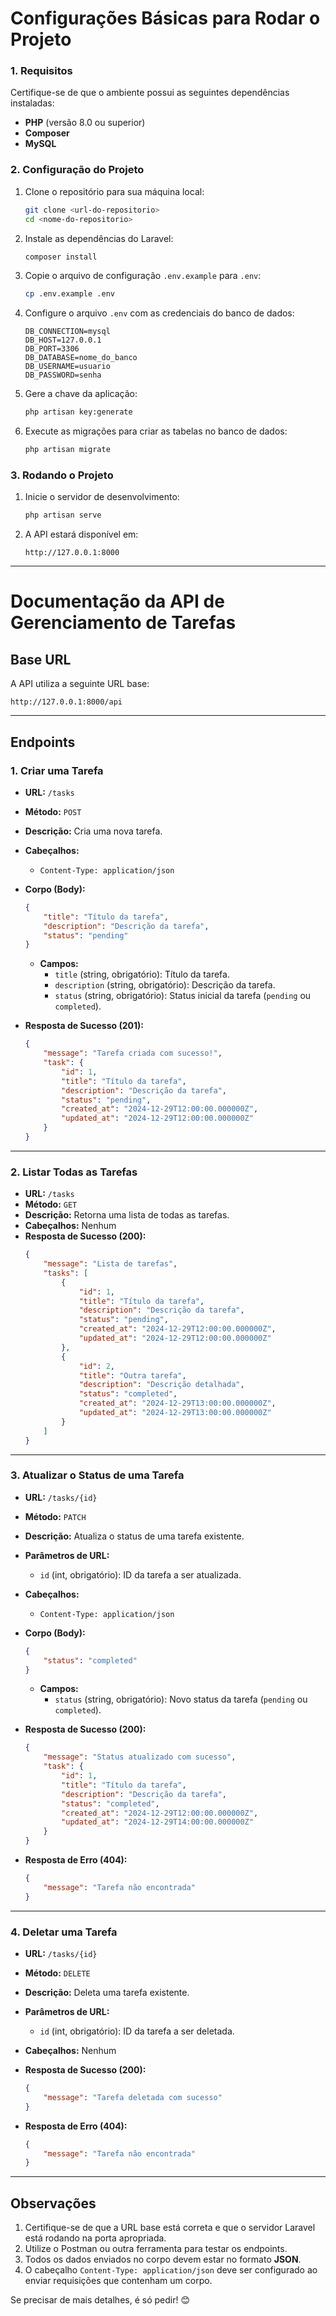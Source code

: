 # Configurações Básicas para Rodar o Projeto

### 1. **Requisitos**
Certifique-se de que o ambiente possui as seguintes dependências instaladas:
- **PHP** (versão 8.0 ou superior)
- **Composer**
- **MySQL**

### 2. **Configuração do Projeto**
1. Clone o repositório para sua máquina local:
   ```bash
   git clone <url-do-repositorio>
   cd <nome-do-repositorio>
   ```

2. Instale as dependências do Laravel:
   ```bash
   composer install
   ```

3. Copie o arquivo de configuração `.env.example` para `.env`:
   ```bash
   cp .env.example .env
   ```

4. Configure o arquivo `.env` com as credenciais do banco de dados:
   ```env
   DB_CONNECTION=mysql
   DB_HOST=127.0.0.1
   DB_PORT=3306
   DB_DATABASE=nome_do_banco
   DB_USERNAME=usuario
   DB_PASSWORD=senha
   ```

5. Gere a chave da aplicação:
   ```bash
   php artisan key:generate
   ```

6. Execute as migrações para criar as tabelas no banco de dados:
   ```bash
   php artisan migrate
   ```

### 3. **Rodando o Projeto**
1. Inicie o servidor de desenvolvimento:
   ```bash
   php artisan serve
   ```

2. A API estará disponível em:
   ```
   http://127.0.0.1:8000
   ```

---

# Documentação da API de Gerenciamento de Tarefas

## **Base URL**
A API utiliza a seguinte URL base:
```
http://127.0.0.1:8000/api
```

---

## **Endpoints**

### 1. **Criar uma Tarefa**
- **URL:** `/tasks`
- **Método:** `POST`
- **Descrição:** Cria uma nova tarefa.
- **Cabeçalhos:**
  - `Content-Type: application/json`
- **Corpo (Body):**
  ```json
  {
      "title": "Título da tarefa",
      "description": "Descrição da tarefa",
      "status": "pending"
  }
  ```
  - **Campos:**
    - `title` (string, obrigatório): Título da tarefa.
    - `description` (string, obrigatório): Descrição da tarefa.
    - `status` (string, obrigatório): Status inicial da tarefa (`pending` ou `completed`).

- **Resposta de Sucesso (201):**
  ```json
  {
      "message": "Tarefa criada com sucesso!",
      "task": {
          "id": 1,
          "title": "Título da tarefa",
          "description": "Descrição da tarefa",
          "status": "pending",
          "created_at": "2024-12-29T12:00:00.000000Z",
          "updated_at": "2024-12-29T12:00:00.000000Z"
      }
  }
  ```

---

### 2. **Listar Todas as Tarefas**
- **URL:** `/tasks`
- **Método:** `GET`
- **Descrição:** Retorna uma lista de todas as tarefas.
- **Cabeçalhos:** Nenhum
- **Resposta de Sucesso (200):**
  ```json
  {
      "message": "Lista de tarefas",
      "tasks": [
          {
              "id": 1,
              "title": "Título da tarefa",
              "description": "Descrição da tarefa",
              "status": "pending",
              "created_at": "2024-12-29T12:00:00.000000Z",
              "updated_at": "2024-12-29T12:00:00.000000Z"
          },
          {
              "id": 2,
              "title": "Outra tarefa",
              "description": "Descrição detalhada",
              "status": "completed",
              "created_at": "2024-12-29T13:00:00.000000Z",
              "updated_at": "2024-12-29T13:00:00.000000Z"
          }
      ]
  }
  ```

---

### 3. **Atualizar o Status de uma Tarefa**
- **URL:** `/tasks/{id}`
- **Método:** `PATCH`
- **Descrição:** Atualiza o status de uma tarefa existente.
- **Parâmetros de URL:**
  - `id` (int, obrigatório): ID da tarefa a ser atualizada.
- **Cabeçalhos:**
  - `Content-Type: application/json`
- **Corpo (Body):**
  ```json
  {
      "status": "completed"
  }
  ```
  - **Campos:**
    - `status` (string, obrigatório): Novo status da tarefa (`pending` ou `completed`).

- **Resposta de Sucesso (200):**
  ```json
  {
      "message": "Status atualizado com sucesso",
      "task": {
          "id": 1,
          "title": "Título da tarefa",
          "description": "Descrição da tarefa",
          "status": "completed",
          "created_at": "2024-12-29T12:00:00.000000Z",
          "updated_at": "2024-12-29T14:00:00.000000Z"
      }
  }
  ```

- **Resposta de Erro (404):**
  ```json
  {
      "message": "Tarefa não encontrada"
  }
  ```

---

### 4. **Deletar uma Tarefa**
- **URL:** `/tasks/{id}`
- **Método:** `DELETE`
- **Descrição:** Deleta uma tarefa existente.
- **Parâmetros de URL:**
  - `id` (int, obrigatório): ID da tarefa a ser deletada.
- **Cabeçalhos:** Nenhum
- **Resposta de Sucesso (200):**
  ```json
  {
      "message": "Tarefa deletada com sucesso"
  }
  ```

- **Resposta de Erro (404):**
  ```json
  {
      "message": "Tarefa não encontrada"
  }
  ```

---

## **Observações**
1. Certifique-se de que a URL base está correta e que o servidor Laravel está rodando na porta apropriada.
2. Utilize o Postman ou outra ferramenta para testar os endpoints.
3. Todos os dados enviados no corpo devem estar no formato **JSON**.
4. O cabeçalho `Content-Type: application/json` deve ser configurado ao enviar requisições que contenham um corpo.

Se precisar de mais detalhes, é só pedir! 😊
